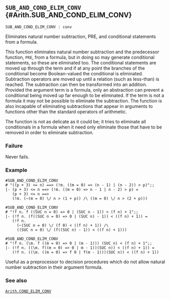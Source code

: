 ## `SUB_AND_COND_ELIM_CONV` {#Arith.SUB_AND_COND_ELIM_CONV}


```
SUB_AND_COND_ELIM_CONV : conv
```



Eliminates natural number subtraction, PRE, and conditional statements from a
formula.


This function eliminates natural number subtraction and the predecessor
function, `PRE`, from a formula, but in doing so may generate conditional
statements, so these are eliminated too. The conditional statements are moved
up through the term and if at any point the branches of the conditional become
Boolean-valued the conditional is eliminated. Subtraction operators are moved
up until a relation (such as less-than) is reached. The subtraction can then
be transformed into an addition. Provided the argument term is a formula, only
an abstraction can prevent a conditional being moved up far enough to be
eliminated. If the term is not a formula it may not be possible to eliminate
the subtraction. The function is also incapable of eliminating subtractions
that appear in arguments to functions other than the standard operators of
arithmetic.

The function is not as delicate as it could be; it tries to eliminate all
conditionals in a formula when it need only eliminate those that have to be
removed in order to eliminate subtraction.

### Failure

Never fails.

### Example

    
    #SUB_AND_COND_ELIM_CONV
    # "((p + 3) <= n) ==> (!m. ((m = 0) => (n - 1) | (n - 2)) > p)";;
    |- (p + 3) <= n ==> (!m. ((m = 0) => n - 1 | n - 2) > p) =
       (p + 3) <= n ==>
       (!m. (~(m = 0) \/ n > (1 + p)) /\ ((m = 0) \/ n > (2 + p)))
    
    #SUB_AND_COND_ELIM_CONV
    # "!f n. f ((SUC n = 0) => 0 | (SUC n - 1)) < (f n) + 1";;
    |- (!f n. (f((SUC n = 0) => 0 | (SUC n) - 1)) < ((f n) + 1)) =
       (!f n.
         (~(SUC n = 0) \/ (f 0) < ((f n) + 1)) /\
         ((SUC n = 0) \/ (f((SUC n) - 1)) < ((f n) + 1)))
    
    #SUB_AND_COND_ELIM_CONV
    # "!f n. (\m. f ((m = 0) => 0 | (m - 1))) (SUC n) < (f n) + 1";;
    |- (!f n. ((\m. f((m = 0) => 0 | m - 1))(SUC n)) < ((f n) + 1)) =
       (!f n. ((\m. ((m = 0) => f 0 | f(m - 1)))(SUC n)) < ((f n) + 1))
    


Useful as a preprocessor to decision procedures which do not allow natural
number subtraction in their argument formula.

### See also

[`Arith.COND_ELIM_CONV`](#Arith.COND_ELIM_CONV)

